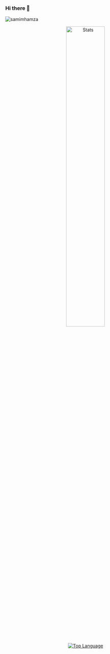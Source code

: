 ### Hi there 👋

<!--
**samimhamza/samimhamza** is a ✨ _special_ ✨ repository because its `README.md` (this file) appears on your GitHub profile.

Here are some ideas to get you started:

- 🔭 I’m currently working on ...
- 🌱 I’m currently learning ...
- 👯 I’m looking to collaborate on ...
- 🤔 I’m looking for help with ...
- 💬 Ask me about ...
- 📫 How to reach me: ...
- 😄 Pronouns: ...
- ⚡ Fun fact: ...
-->
<p align="left"> <img src="https://komarev.com/ghpvc/?username=samimhamza&label=Profile%20views&color=0e75b6&style=flat" alt="samimhamza" /> </p>

<div align="center">

 <a href="https://github-readme-stats.vercel.app">
        <img width="49%" alt="Stats" src="https://github-readme-stats.vercel.app/api?&count_private=true&include_all_commits=true&username=samimhamza&theme=onedark&custom_title=GitHub+Stats&hide_border=true"/>
    </a>
</div>
<div align="center">
 
[![Top Language](https://github-readme-stats.vercel.app/api/top-langs/?username=samimhamza&layout=compact&theme=onedark)](https://github-readme-stats.vercel.app/api/top-langs/?username=samimhamza&theme=chartreuse-dark)
</div>
